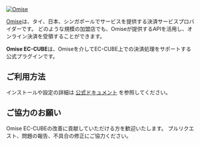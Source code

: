 <!--- KEEP START --->
[![Omise](https://cdn.omise.co/assets/omise.png)](https://www.omise.co/developers)

[Omise](https://www.omise.co/)は、タイ、日本、シンガポールでサービスを提供する決済サービスプロバイダーです。
どのような規模の加盟店でも、Omiseが提供するAPIを活用し、オンライン決済を受領することができます。
<!--- KEEP END --->

**Omise EC-CUBE**は、Omiseを介してEC-CUBE上での決済処理をサポートする公式プラグインです。

## ご利用方法

インストールや設定の詳細は [公式ドキュメント](https://www.omise.co/ja/eccube-plugin) を参照してください。

## ご協力のお願い

Omise EC-CUBEの改善に貢献していただける方を歓迎いたします。
プルリクエスト、問題の報告、不具合の修正にご協力ください。
